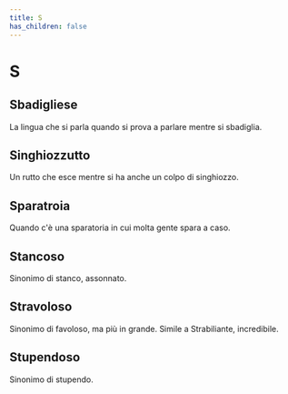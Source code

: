 ```yaml
---
title: S
has_children: false
---
```

# S

## Sbadigliese
La lingua che si parla quando si prova a parlare mentre si sbadiglia.

## Singhiozzutto
Un rutto che esce mentre si ha anche un colpo di singhiozzo.

## Sparatroia
Quando c'è una sparatoria in cui molta gente spara a caso.

## Stancoso
Sinonimo di stanco, assonnato.

## Stravoloso
Sinonimo di favoloso, ma più in grande. Simile a Strabiliante, incredibile.

## Stupendoso
Sinonimo di stupendo.